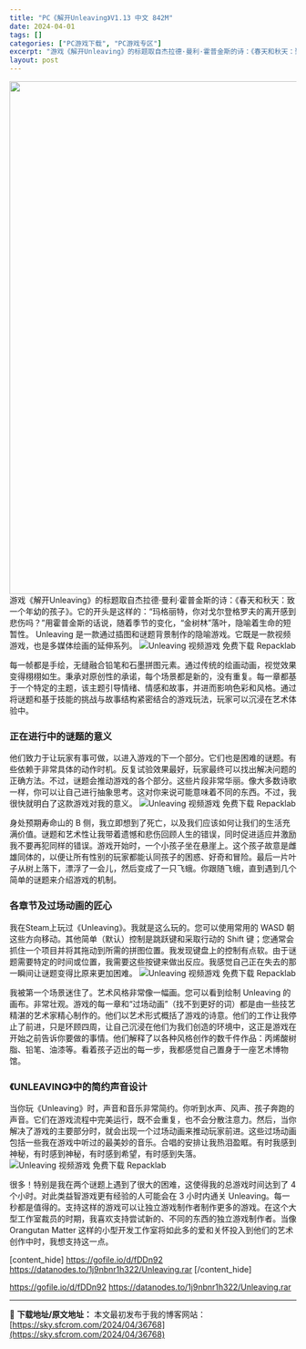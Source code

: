 ```yaml
---
title: "PC《解开Unleaving》V1.13 中文 842M"
date: 2024-04-01
tags: []
categories: ["PC游戏下载", "PC游戏专区"]
excerpt: "游戏《解开Unleaving》的标题取自杰拉德·曼利·霍普金斯的诗：《春天和秋天：致一个年幼的孩子》。它的开头是这样的：“玛格丽特，你对戈尔登格罗夫的离开感到悲伤吗？”用霍普金斯的话说，随着季节的变化，“金树林”落叶，隐喻着生命的短暂性。 Unleaving 是一款通过插图和谜题背景制作的隐喻游戏。&hellip;"
layout: post
---
```


<img class="size-full wp-image-36769 aligncenter" src="https://sky.sfcrom.com/wp-content/uploads/2024/04/2024040107481645.webp" alt="" width="600" height="900" />
游戏《解开Unleaving》的标题取自杰拉德·曼利·霍普金斯的诗：《春天和秋天：致一个年幼的孩子》。它的开头是这样的：“玛格丽特，你对戈尔登格罗夫的离开感到悲伤吗？”用霍普金斯的话说，随着季节的变化，“金树林”落叶，隐喻着生命的短暂性。 Unleaving 是一款通过插图和谜题背景制作的隐喻游戏。它既是一款视频游戏，也是多媒体绘画的延伸系列。

<img class="aligncenter" src="https://sky.sfcrom.com/wp-content/uploads/2024/04/2d68f-Unleaving-Video-Game-Free-Download-Repacklab-1-scaled.jpg.jpeg" alt="Unleaving 视频游戏 免费下载 Repacklab" />

<span>每一帧都是手绘，无缝融合铅笔和石墨拼图元素。通过传统的绘画动画，视觉效果变得栩栩如生。秉承对原创性的承诺，每个场景都是新的，没有重复。每一章都基于一个特定的主题，该主题引导情绪、情感和故事，并进而影响色彩和风格。通过将谜题和基于技能的挑战与故事结构紧密结合的游戏玩法，玩家可以沉浸在艺术体验中。</span>
<h3><span>正在进行中的谜题的意义</span></h3>
<span>他们致力于让玩家有事可做，以进入游戏的下一个部分。它们也是困难的谜题。有些依赖于非常具体的动作时机。反复试验效果最好，玩家最终可以找出解决问题的正确方法。不过，谜题会推动游戏的各个部分。这些片段非常华丽。像大多数诗歌一样，你可以让自己进行抽象思考。这对你来说可能意味着不同的东西。不过，我很快就明白了这款游戏对我的意义。</span>

<img src="https://sky.sfcrom.com/wp-content/uploads/2024/04/3ed27-Unleaving-Video-Game-Free-Download-Repacklab-2-scaled.jpg.jpeg" alt="Unleaving 视频游戏 免费下载 Repacklab" />

<span>身处预期寿命山的 B 侧，我立即想到了死亡，以及我们应该如何让我们的生活充满价值。谜题和艺术性让我带着遗憾和悲伤回顾人生的错误，同时促进适应并激励我不要再犯同样的错误。游戏开始时，一个小孩子坐在悬崖上。这个孩子故意是雌雄同体的，以便让所有性别的玩家都能认同孩子的困惑、好奇和冒险。最后一片叶子从树上落下，漂浮了一会儿，然后变成了一只飞蛾。你跟随飞蛾，直到遇到几个简单的谜题来介绍游戏的机制。</span>
<h3><span>各章节及过场动画的匠心</span></h3>
<span>我在Steam上玩过《Unleaving》。我就是这么玩的。您可以使用常用的 WASD 朝这些方向移动。其他简单（默认）控制是跳跃键和采取行动的 Shift 键；您通常会抓住一个项目并将其拖动到所需的拼图位置。我发现键盘上的控制有点软。由于谜题需要特定的时间或位置，我需要这些按键来做出反应。我感觉自己正在失去的那一瞬间让谜题变得比原来更加困难。</span>

<img src="https://sky.sfcrom.com/wp-content/uploads/2024/04/8b495-Unleaving-Video-Game-Free-Download-Repacklab-3-scaled.jpg.jpeg" alt="Unleaving 视频游戏 免费下载 Repacklab" />

<span>我被第一个场景迷住了。艺术风格非常像一幅画。您可以看到绘制 Unleaving 的画布。非常壮观。游戏的每一章和“过场动画”（找不到更好的词）都是由一些技艺精湛的艺术家精心制作的。他们以艺术形式概括了游戏的诗意。他们的工作让我停止了前进，只是环顾四周，让自己沉浸在他们为我们创造的环境中，这正是游戏在开始之前告诉你要做的事情。他们解释了以各种风格创作的数千件作品：丙烯酸树脂、铅笔、油漆等。看着孩子迈出的每一步，我都感觉自己置身于一座艺术博物馆。</span>
<h3><span>《UNLEAVING》中的简约声音设计</span></h3>
<span>当你玩《Unleaving》时，声音和音乐非常简约。你听到水声、风声、孩子奔跑的声音。它们在游戏流程中完美运行，既不会重复，也不会分散注意力。然后，当你解决了游戏的主要部分时，就会出现一个过场动画来推动玩家前进。这些过场动画包括一些我在游戏中听过的最美妙的音乐。合唱的安排让我热泪盈眶。有时我感到神秘，有时感到神秘，有时感到希望，有时感到失落。</span>

<img src="https://sky.sfcrom.com/wp-content/uploads/2024/04/c854f-Unleaving-Video-Game-Free-Download-Repacklab-4-scaled.jpg.jpeg" alt="Unleaving 视频游戏 免费下载 Repacklab" />

很多！特别是我在两个谜题上遇到了很大的困难，这使得我的总游戏时间达到了 4 个小时。对此类益智游戏更有经验的人可能会在 3 小时内通关 Unleaving。每一秒都是值得的。支持这样的游戏可以让独立游戏制作者制作更多的游戏。在这个大型工作室裁员的时期，我喜欢支持尝试新的、不同的东西的独立游戏制作者。当像 Orangutan Matter 这样的小型开发工作室将如此多的爱和关怀投入到他们的艺术创作中时，我想支持这一点。

[content_hide]
https://gofile.io/d/fDDn92
https://datanodes.to/1j9nbnr1h322/Unleaving.rar
[/content_hide]

<!--wechatfans start-->
https://gofile.io/d/fDDn92
https://datanodes.to/1j9nbnr1h322/Unleaving.rar
<!--wechatfans end-->

---
📖 **下载地址/原文地址：** 本文最初发布于我的博客网站：[https://sky.sfcrom.com/2024/04/36768](https://sky.sfcrom.com/2024/04/36768)
